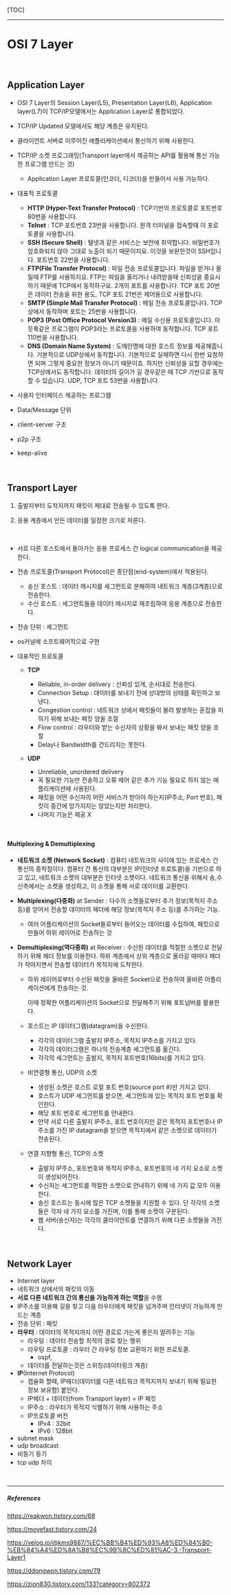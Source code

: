 [TOC]

------

# OSI 7 Layer

<br>

## Application Layer

- OSI 7 Layer의 Session Layer(L5), Presentation Layer(L6), Application layer(L7)이 TCP/IP모델에서는 Application Layer로 통합되었다.
- TCP/IP Updated 모델에서도 해당 계층은 유지된다.
- 클라이언트 서버로 이루어진 애플리케이션에서 통신하기 위해 사용한다.
- TCP/IP 소켓 프로그래밍(Transport layer에서 제공하는 API를 활용해 통신 가능한 프로그램 만드는 것)
  - Application Layer 프로토콜(인코더, 디코더)을 만들어서 사용 가능하다.
- 대표적 프로토콜
  -  **HTTP (Hyper-Text Transfer Protocol)** : TCP기반의 프로토콜로 포트번호 80번을 사용합니다.
  - **Telnet** : TCP 포트번호 23번을 사용합니다. 원격 터미널을 접속할때 이 포로토콜을 사용합니다.
  - **SSH (Secure Shell)** : 텔넷과 같은 서비스는 보안에 취약합니다. 비밀번호가 암호화되지 않아 그대로 노출이 되기 때문이지요. 이것을 보완한것이 SSH입니다. 포트번호 22번을 사용합니다.
  - **FTP(File Transfer Protocol)** : 파일 전송 프로토콜입니다. 파일을 받거나 올릴때 FTP를 사용하지요. FTP는 파일을 올리거나 내려받을때 신뢰성을 중요시하기 때문에 TCP에서 동작하구요. 2개의 포트를 사용합니다. TCP 포트 20번은 데이터 전송을 위한 용도, TCP 포트 21번은 제어용으로 사용합니다.
  - **SMTP (Simple Mail Transfer Protocol)** : 메일 전송 프로토콜입니다. TCP 상에서 동작하며 포트는 25번을 사용합니다.
  - **POP3 (Post Office Protocol Version3)** : 메일 수신용 프로토콜입니다. 아웃룩같은 프로그램이 POP3라는 프로토콜을 사용하여 동작합니다. TCP 포트 110번을 사용합니다.
  - **DNS (Domain Name System)** : 도메인명에 대한 호스트 정보를 제공해줍니다. 기본적으로 UDP상에서 동작합니다. 기본적으로 실패하면 다시 한번 요청하면 되며 그렇게 중요한 정보가 아니기 때문이죠. 하지만 신뢰성을 요할 경우에는 TCP상에서도 동작합니다. 데이터의 길이가 길 경우같은 때 TCP 기반으로 동작할 수 있습니다. UDP, TCP 포트 53번을 사용합니다.

- 사용자 인터페이스 제공하는 프로그램
- Data/Message 단위
- client-server 구조
- p2p 구조
- keep-alive 

<br>

## Transport Layer

1. 출발지부터 도착지까지 패킷이 제대로 전송될 수 있도록 한다.

2. 응용 계층에서 만든 데이터를 일정한 크기로 자른다.

   <br>

- 서로 다른 호스트에서 돌아가는 응용 프로세스 간 logical communication을 제공한다.
- 전송 프로토콜(Transport Protocol)은 종단점(end-system)에서 적용된다.
  - 송신 호스트 : 데이터 메시지를 세그먼트로 분해하여 네트워크 계층(3계층)으로 전송한다.
  - 수신 호스트 : 세그먼트들을 데이터 메시지로 재조립하여 응용 계층으로 전송한다.

- 전송 단위 : 세그먼트
- os커널에 소프트웨어적으로 구현

- 대표적인 프로토콜 

  - **TCP** 

    - Reliable, in-order delivery : 신뢰성 있게, 순서대로 전송한다.
    - Connection Setup : 데이터를 보내기 전에 상대방의 상태를 확인하고 보낸다.
    - Congestion control : 네트워크 상에서 패킷들이 몰려 발생하는 혼잡을 피하기 위해 보내는 패킷 양을 조절
    - Flow control : 라우터와 받는 수신자의 상황을 봐서 보내는 패킷 양을 조절
    - Delay나 Bandwidth를 건드리지는 못한다.

  - **UDP** 

    - Unreliable, unordered delivery
    - 꼭 필요한 기능만 전송하고 오류 제어 같은 추가 기능 필요로 하지 않는 애플리케이션에 사용된다.
    - 패킷을 어떤 수신자의 어떤 서비스가 받아야 하는지(IP주소, Port 번호), 패킷이 중간에 망가지지는 않았는지만 처리한다.
    - 나머지 기능은 제공 X

    

<br>

#### Multiplexing & Demultiplexing

- **네트워크 소켓 (Network Socket)** : 컴퓨터 네트워크의 사이에 있는 프로세스 간 통신의 종착점이다. 컴퓨터 간 통신의 대부분은 IP(인터넷 프로토콜)을 기반으로 하고 있고, 네트워크 소켓의 대부분은 인터넷 소켓이다. 네트워크 통신을 위해서 송,수신측에서는 소켓을 생성하고, 이 소켓을 통해 서로 데이터를 교환한다.

- **Multiplexing(다중화)** at Sender : 다수의 소켓들로부터 추가 정보(목적지 주소 등)를 얻어서 전송할 데이터의 헤더에 해당 정보(목적지 주소 등)를 추가하는 기능.
  
  - 여러 어플리케이션의 Socket들로부터 들어오는 데이터를 수집하여, 패킷으로 만들어 하위 레이어로 전송하는 것
  
- **Demultiplexing(역다중화)** at Receiver : 수신된 데이터를 적절한 소켓으로 전달하기 위해 헤더 정보를 이용한다. 하위 계층에서 상위 계층으로 올라갈 때마다 헤더가 작아지면서 전송할 데이터가 목적지에 도착한다.

  - 하위 레이어로부터 수신된 패킷을 올바른 Socket으로 전송하여 올바른 어플리케이션에게 전송하는 것.

    이때 정확한 어플리케이션의 Socket으로 전달해주기 위해 포트넘버를 활용한다.

  - 호스트는 IP 데이터그램(datagram)을 수신한다.

    - 각각의 데이터그램 출발지 IP주소, 목적지 IP주소를 가지고 있다.
    - 각각의 데이터그램은 하나의 전송계층 세그먼트를 옮긴다.
    - 각각의 세그먼트는 출발지, 목적지 포트번호(16bits)를 가지고 있다.

  - 비연결형 통신, UDP의 소켓

    - 생성된 소켓은 호스트 로컬 포트 번호(source port #)만 가지고 있다.
    - 호스트가 UDP 세그먼트를 받으면, 세그먼트에 있는 목적지 포트 번호를 확인한다.
    - 해당 포트 번호로 세그먼트를 안내한다.
    - 만약 서로 다른 출발지 IP주소, 포트 번호이지만 같은 목적지 포트번호나 IP주소를 가진 IP datagram을 받으면 목적지에서 같은 소켓으로 데이터가 전송된다.

  - 연결 지향형 통신, TCP의 소켓

    - 출발지 IP주소, 포트번호와 목적지 IP주소, 포트번호의 네 가지 요소로 소켓이 생성되어진다.
    - 수신자는 세그먼트를 적절한 소켓으로 안내하기 위해 네 가지 값 모두 이용한다.
    - 송신 호스트는 동시에 많은 TCP 소켓들을 지원할 수 있다. 단 각각의 소켓들은 각자 네 가지 요소를 가진며, 이를 통해 소켓이 구분된다.
    - 웹 서버(송신자)는 각각의 클라이언트를 연결하기 위해 다른 소켓들을 가진다.



<br>

## Network Layer

- Internet layer
- 네트워크 상에서의 패킷의 이동
- **서로 다른 네트워크 간의 통신을 가능하게 하는 역할**을 수행
- IP주소를 이용해 길을 찾고 다음 라우터에게 패킷을 넘겨주며 인터넷이 가능하게 만드는 계층
- 전송 단위 : 패킷
- **라우터** : 데이터의 목적지까지 어떤 경로로 가는게 좋은지 알려주는 기능
  - 라우팅 : 데이터 전송할 최적의 경로 찾는 행위
  - 라우팅 프로토콜 : 라우터 간 라우팅 정보 교환하기 위한 프로토콜.
    - ospf, 
  - 데이터를 전달하는것은 스위칭(데이터링크 계층)
- **IP**(Internet Protocol)
  - 캡슐화 할때, IP헤더(데이터를 다른 네트워크 목적지까지 보내기 위해 필요한 정보 보유함) 붙인다.
  - IP헤더 + 데이터(from Transport layer) = IP 패킷
  - IP주소 : 라우터가 목적지 식별하기 위해 사용하는 주소
  - IP프로토콜 버전
    - IPv4 : 32bit
    - IPv6 : 128bit
- subnet mask
- udp broadcast
- 비동기 동기
- tcp udp 차이







<br>

------

##### References

https://reakwon.tistory.com/68

https://movefast.tistory.com/24

https://velog.io/@kms9887/%EC%BB%B4%ED%93%A8%ED%84%B0-%EB%84%A4%ED%8A%B8%EC%9B%8C%ED%81%AC-3.-Transport-Layer1

https://ddongwon.tistory.com/79

https://zion830.tistory.com/133?category=802372
